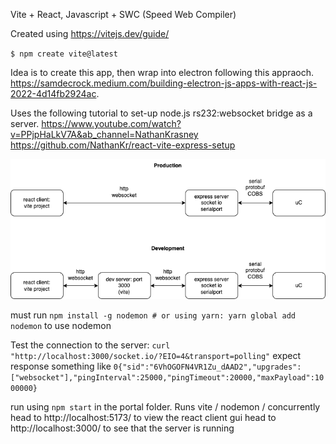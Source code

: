 Vite + React, Javascript + SWC (Speed Web Compiler) 

Created using https://vitejs.dev/guide/

`$ npm create vite@latest`

Idea is to create this app, then wrap into electron following this appraoch. https://samdecrock.medium.com/building-electron-js-apps-with-react-js-2022-4d14fb2924ac. 

Uses the following tutorial to set-up node.js rs232:websocket bridge as a server.
https://www.youtube.com/watch?v=PPjpHaLkV7A&ab_channel=NathanKrasney
https://github.com/NathanKr/react-vite-express-setup

![image](figs/arch.png)

must run
`npm install -g nodemon # or using yarn: yarn global add nodemon`
to use nodemon

Test the connection to the server:
`curl "http://localhost:3000/socket.io/?EIO=4&transport=polling"`
expect response something like
`0{"sid":"6VhOGOFN4VR1Zu_dAAD2","upgrades":["websocket"],"pingInterval":25000,"pingTimeout":20000,"maxPayload":1000000}`

run using `npm start` in the portal folder. 
Runs vite / nodemon / concurrently
head to http://localhost:5173/ to view the react client gui
head to http://localhost:3000/ to see that the server is running